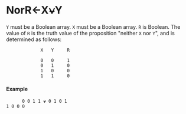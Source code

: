 




<h1 class="heading"><span class="name">Nor</span><span class="command">R←X⍱Y</span></h1>

`Y` must be a Boolean array.  `X` must be a Boolean array.  `R` is Boolean.  The value of `R` is the truth value of the proposition "neither `X` nor `Y`", and is determined as follows:
```apl
             X   Y     R
      
             0   0     1
             0   1     0
             1   0     0
             1   1     0
```

#### Example
```apl
      0 0 1 1 ⍱ 0 1 0 1
1 0 0 0
```



